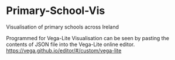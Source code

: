 # Primary-School-Vis
Visualisation of primary schools across Ireland

Programmed for Vega-Lite
Visualisation can be seen by pasting the contents of JSON file into the Vega-Lite online editor.
https://vega.github.io/editor/#/custom/vega-lite

